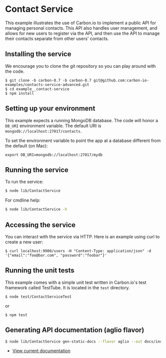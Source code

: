 # Contact Service

This example illustrates the use of Carbon.io to implement a public API for managing personal contacts. This 
API also handles user management, and allows for new users to register via the API, and then use the API to 
manage their contacts separate from other users' contacts. 

## Installing the service

We encourage you to clone the git repository so you can play around
with the code. 

```
$ git clone -b carbon-0.7 -b carbon-0.7 git@github.com:carbon-io-examples/contacts-service-advanced.git
$ cd example__contact-service
$ npm install
```

## Setting up your environment

This example expects a running MongoDB database. The code will honor a ```DB_URI``` environment variable. The default URI is
```mongodb://localhost:27017/contacts```.

To set the environment variable to point the app at a database different from the default (on Mac):
```
export DB_URI=mongodb://localhost:27017/mydb
```

## Running the service

To run the service:

```sh
$ node lib/ContactService
```

For cmdline help:

```sh
$ node lib/ContactService -h
```

## Accessing the service

You can interact with the service via HTTP. Here is an example using curl to create a new user:

```
$ curl localhost:9900/users -H "Content-Type: application/json" -d '{"email":"foo@bar.com", "password":"foobar"}'
```

## Running the unit tests

This example comes with a simple unit test written in Carbon.io's test framework called TestTube. It is located in the ```test``` directory. 

```
$ node test/ContactServiceTest
```

or 

```
$ npm test
```

## Generating API documentation (aglio flavor)

```sh
$ node lib/ContactService gen-static-docs --flavor aglio --out docs/index.html
```

* [View current documentation](
http://htmlpreview.github.io/?https://raw.githubusercontent.com/carbon-io/example__contact-service/master/docs/index.html)
